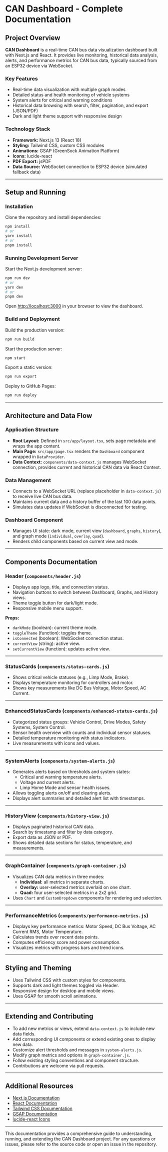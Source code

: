 # CAN Dashboard - Complete Documentation

## Project Overview

**CAN Dashboard** is a real-time CAN bus data visualization dashboard built with Next.js and React. It provides live monitoring, historical data analysis, alerts, and performance metrics for CAN bus data, typically sourced from an ESP32 device via WebSocket.

### Key Features
- Real-time data visualization with multiple graph modes
- Detailed status and health monitoring of vehicle systems
- System alerts for critical and warning conditions
- Historical data browsing with search, filter, pagination, and export (JSON/PDF)
- Dark and light theme support with responsive design

### Technology Stack
- **Framework:** Next.js 13 (React 18)
- **Styling:** Tailwind CSS, custom CSS modules
- **Animations:** GSAP (GreenSock Animation Platform)
- **Icons:** lucide-react
- **PDF Export:** jsPDF
- **Data Source:** WebSocket connection to ESP32 device (simulated fallback data)

---

## Setup and Running

### Installation

Clone the repository and install dependencies:

```bash
npm install
# or
yarn install
# or
pnpm install
```

### Running Development Server

Start the Next.js development server:

```bash
npm run dev
# or
yarn dev
# or
pnpm dev
```

Open [http://localhost:3000](http://localhost:3000) in your browser to view the dashboard.

### Build and Deployment

Build the production version:

```bash
npm run build
```

Start the production server:

```bash
npm start
```

Export a static version:

```bash
npm run export
```

Deploy to GitHub Pages:

```bash
npm run deploy
```

---

## Architecture and Data Flow

### Application Structure

- **Root Layout:** Defined in `src/app/layout.tsx`, sets page metadata and wraps the app content.
- **Main Page:** `src/app/page.tsx` renders the `Dashboard` component wrapped in `DataProvider`.
- **Data Context:** `components/data-context.js` manages WebSocket connection, provides current and historical CAN data via React Context.

### Data Management

- Connects to a WebSocket URL (replace placeholder in `data-context.js`) to receive live CAN bus data.
- Maintains current data and a history buffer of the last 100 data points.
- Simulates data updates if WebSocket is disconnected for testing.

### Dashboard Component

- Manages UI state: dark mode, current view (`dashboard`, `graphs`, `history`), and graph mode (`individual`, `overlay`, `quad`).
- Renders child components based on current view and mode.

---

## Components Documentation

### Header (`components/header.js`)

- Displays app logo, title, and connection status.
- Navigation buttons to switch between Dashboard, Graphs, and History views.
- Theme toggle button for dark/light mode.
- Responsive mobile menu support.

**Props:**
- `darkMode` (boolean): current theme mode.
- `toggleTheme` (function): toggles theme.
- `isConnected` (boolean): WebSocket connection status.
- `currentView` (string): active view.
- `setCurrentView` (function): updates active view.

---

### StatusCards (`components/status-cards.js`)

- Shows critical vehicle statuses (e.g., Limp Mode, Brake).
- Displays temperature monitoring for controllers and motor.
- Shows key measurements like DC Bus Voltage, Motor Speed, AC Current.

---

### EnhancedStatusCards (`components/enhanced-status-cards.js`)

- Categorized status groups: Vehicle Control, Drive Modes, Safety Systems, System Control.
- Sensor health overview with counts and individual sensor statuses.
- Detailed temperature monitoring with status indicators.
- Live measurements with icons and values.

---

### SystemAlerts (`components/system-alerts.js`)

- Generates alerts based on thresholds and system states:
  - Critical and warning temperature alerts.
  - Voltage and current alerts.
  - Limp Home Mode and sensor health issues.
- Allows toggling alerts on/off and clearing alerts.
- Displays alert summaries and detailed alert list with timestamps.

---

### HistoryView (`components/history-view.js`)

- Displays paginated historical CAN data.
- Search by timestamp and filter by data category.
- Export data as JSON or PDF.
- Shows detailed data sections for status, temperature, and measurements.

---

### GraphContainer (`components/graph-container.js`)

- Visualizes CAN data metrics in three modes:
  - **Individual:** all metrics in separate charts.
  - **Overlay:** user-selected metrics overlaid on one chart.
  - **Quad:** four user-selected metrics in a 2x2 grid.
- Uses `Chart` and `CustomDropdown` components for rendering and selection.

---

### PerformanceMetrics (`components/performance-metrics.js`)

- Displays key performance metrics: Motor Speed, DC Bus Voltage, AC Current RMS, Motor Temperature.
- Calculates trends over recent data points.
- Computes efficiency score and power consumption.
- Visualizes metrics with progress bars and trend icons.

---

## Styling and Theming

- Uses Tailwind CSS with custom styles for components.
- Supports dark and light themes toggled via Header.
- Responsive design for desktop and mobile views.
- Uses GSAP for smooth scroll animations.

---

## Extending and Contributing

- To add new metrics or views, extend `data-context.js` to include new data fields.
- Add corresponding UI components or extend existing ones to display new data.
- Customize alert thresholds and messages in `system-alerts.js`.
- Modify graph metrics and options in `graph-container.js`.
- Follow existing styling conventions and component structure.
- Contributions are welcome via pull requests.

---

## Additional Resources

- [Next.js Documentation](https://nextjs.org/docs)
- [React Documentation](https://reactjs.org/docs/getting-started.html)
- [Tailwind CSS Documentation](https://tailwindcss.com/docs)
- [GSAP Documentation](https://greensock.com/docs/)
- [lucide-react Icons](https://lucide.dev/)

---

This documentation provides a comprehensive guide to understanding, running, and extending the CAN Dashboard project. For any questions or issues, please refer to the source code or open an issue in the repository.

